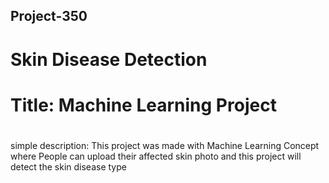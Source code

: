 ﻿Project-350
----------
 # Skin Disease Detection
 # Title: Machine Learning Project
 # 
 simple description:
 This project was made with Machine Learning Concept where People can upload their affected skin photo and this project will detect the skin disease type

 
